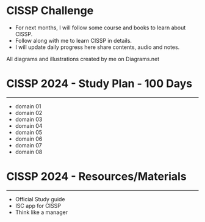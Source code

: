 # CISSP Challenge 
- For next months, I will follow some course and books to learn about CISSP. 
- Follow along with me to learn CISSP in details.
- I will update daily progress here share contents, audio and notes.

All diagrams and illustrations created by me on Diagrams.net 


# CISSP 2024 - Study Plan - 100 Days
----------------------------------

- domain 01
- domain 02
- domain 03
- domain 04
- domain 05
- domain 06
- domain 07
- domain 08

# CISSP 2024 - Resources/Materials
--------------------------------
- Official Study guide
- ISC app for CISSP
- Think like a manager



